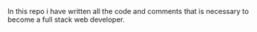 In this repo i have written all the code and comments that is necessary to become a full stack web developer.

